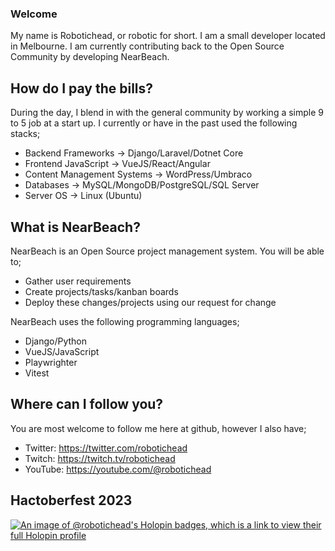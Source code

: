 ### Welcome

My name is Robotichead, or robotic for short. I am a small developer located in Melbourne. I am currently contributing back to the Open Source Community by developing NearBeach.

## How do I pay the bills?

During the day, I blend in with the general community by working a simple 9 to 5 job at a start up. I currently or have in the past used the following stacks;

- Backend Frameworks -> Django/Laravel/Dotnet Core
- Frontend JavaScript -> VueJS/React/Angular
- Content Management Systems -> WordPress/Umbraco
- Databases -> MySQL/MongoDB/PostgreSQL/SQL Server
- Server OS -> Linux (Ubuntu)

## What is NearBeach?

NearBeach is an Open Source project management system. You will be able to;

- Gather user requirements
- Create projects/tasks/kanban boards
- Deploy these changes/projects using our request for change

NearBeach uses the following programming languages;

- Django/Python
- VueJS/JavaScript
- Playwrighter
- Vitest

## Where can I follow you?

You are most welcome to follow me here at github, however I also have;

- Twitter: https://twitter.com/robotichead
- Twitch: https://twitch.tv/robotichead
- YouTube: https://youtube.com/@robotichead

## Hactoberfest 2023

[![An image of @robotichead's Holopin badges, which is a link to view their full Holopin profile](https://holopin.me/robotichead)](https://holopin.io/@robotichead)
